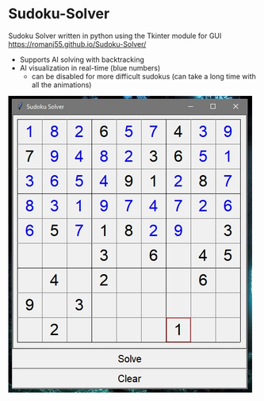 # Sudoku-Solver
Sudoku Solver written in python using the Tkinter module for GUI
https://romanj55.github.io/Sudoku-Solver/
- Supports AI solving with backtracking
- AI visualization in real-time (blue numbers)
  - can be disabled for more difficult sudokus
  (can take a long time with all the animations)




![Start_screen](assets/001.jpg "Start_screen")
